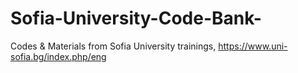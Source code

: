 # Sofia-University-Code-Bank-
Codes &amp; Materials from Sofia University trainings, https://www.uni-sofia.bg/index.php/eng 
